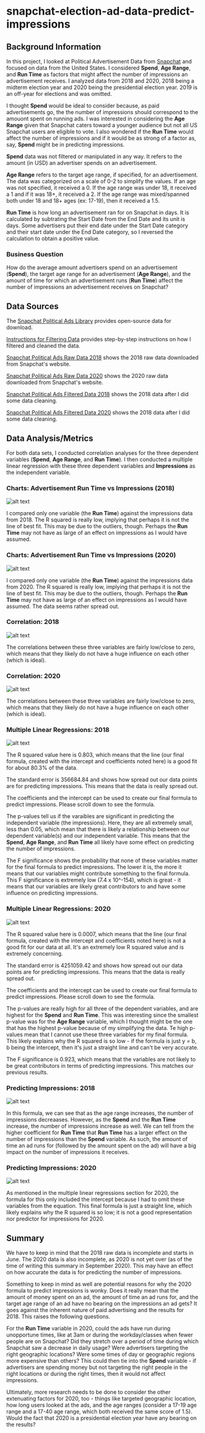 # snapchat-election-ad-data-predict-impressions
## Background Information
In this project, I looked at Political Advertisement Data from [Snapchat](https://www.snap.com/en-US/political-ads/) and focused on data from the United States. I considered __Spend__, __Age Range__, and __Run Time__ as factors that might affect the number of impressions an advertisement receives. I analyzed data from 2018 and 2020, 2018 being a midterm election year and 2020 being the presidential election year. 2019 is an off-year for elections and was omitted. 

I thought __Spend__ would be ideal to consider because, as paid advertisements go, the the number of impressions should correspond to the amouont spent on running ads. I was interested in considering the __Age Range__ given that Snapchat caters toward a younger audience but not all US Snapchat users are eligible to vote. I also wondered if the __Run Time__ would affect the number of impressions and if it would be as strong of a factor as, say, __Spend__ might be in predicting impressions. 

__Spend__ data was not filtered or manipulated in any way. It refers to the amount (in USD) an advertiser spends on an advertisement. 

__Age Range__ refers to the target age range, if specified, for an advertisement. The data was categorized on a scale of 0-2 to simplify the values. If an age was not specified, it received a 0. If the age range was under 18, it received a 1 and if it was 18+, it received a 2. If the age range was mixed/spanned both under 18 and 18+ ages (ex: 17-19), then it received a 1.5. 

__Run Time__ is how long an advertisement ran for on Snapchat in days. It is calculated by subtrating the Start Date from the End Date and its unit is days. Some advertisers put their end date under the Start Date category and their start date under the End Date category, so I reversed the calculation to obtain a positive value. 

### Business Question
How do the average amount advertisers spend on an advertisement (__Spend__), the target age range for an advertisement (__Age Range__), and the amount of time for which an advertisement runs (__Run Time__) affect the number of impressions an advertisement receives on Snapchat?

## Data Sources
The [Snapchat Political Ads Library](https://www.snap.com/en-US/political-ads/) provides open-source data for download. 

[Instructions for Filtering Data](https://github.com/viv-sun/snapchat-election-ad-data-predict-impressions/blob/master/Instructions%20for%20Filtering%20Data.docx) provides step-by-step instructions on how I filtered and cleaned the data.

[Snapchat Political Ads Raw Data 2018](https://github.com/viv-sun/snapchat-election-ad-data-predict-impressions/blob/master/Snapchat%20Political%20Ads%20Raw%20Data%202018.xlsx) shows the 2018 raw data downloaded from Snapchat's website. 

[Snapchat Political Ads Raw Data 2020](https://github.com/viv-sun/snapchat-election-ad-data-predict-impressions/blob/master/Snapchat%20Political%20Ads%20Raw%20Data%202020.xlsx) shows the 2020 raw data downloaded from Snapchat's website. 

[Snapchat Political Ads Filtered Data 2018](https://github.com/viv-sun/snapchat-election-ad-data-predict-impressions/blob/master/Snapchat%20Political%20Ads%20Filtered%20Data%202018.xlsx) shows the 2018 data after I did some data cleaning. 

[Snapchat Political Ads Filtered Data 2020](https://github.com/viv-sun/snapchat-election-ad-data-predict-impressions/blob/master/Snapchat%20Political%20Ads%20Filtered%20Data%202020.xlsx) shows the 2018 data after I did some data cleaning. 


## Data Analysis/Metrics 
For both data sets, I conducted correlation analyses for the three dependent variables (__Spend__, __Age Range__, and __Run Time__). I then conducted a multiple linear regression with these three dependent variables and __Impressions__ as the independent variable. 

### Charts: Advertisement Run Time vs Impressions (2018)
![alt text](https://github.com/viv-sun/snapchat-election-ad-data-predict-impressions/blob/master/Advertisement%20Run%20Times%20and%20Impressions%20(2018).jpg) 

I compared only one variable (the __Run Time__) against the impressions data from 2018. The R squared is really low, implying that perhaps it is not the line of best fit. This may be due to the outliers, though. Perhaps the __Run Time__ may not have as large of an effect on impressions as I would have assumed. 

### Charts: Advertisement Run Time vs Impressions (2020)
![alt text](https://github.com/viv-sun/snapchat-election-ad-data-predict-impressions/blob/master/Advertisement%20Run%20Times%20and%20Impressions%20(2020).jpg)

I compared only one variable (the __Run Time__) against the impressions data from 2020. The R squared is really low, implying that perhaps it is not the line of best fit. This may be due to the outliers, though. Perhaps the __Run Time__ may not have as large of an effect on impressions as I would have assumed. The data seems rather spread out. 

### Correlation: 2018
![alt text](https://github.com/viv-sun/snapchat-election-ad-data-predict-impressions/blob/master/Correlation%20-%202018%20Snapchat%20Data.jpg)

The correlations between these three variables are fairly low/close to zero, which means that they likely do not have a huge influence on each other (which is ideal). 

### Correlation: 2020
![alt text](https://github.com/viv-sun/snapchat-election-ad-data-predict-impressions/blob/master/Correlation%20-%202020%20Snapchat%20Data.jpg)

The correlations between these three variables are fairly low/close to zero, which means that they likely do not have a huge influence on each other (which is ideal). 

### Multiple Linear Regressions: 2018
![alt text](https://github.com/viv-sun/snapchat-election-ad-data-predict-impressions/blob/master/Multiple%20Linear%20Regression%20-%202018%20Snapchat%20Data.jpg)

The R squared value here is 0.803, which means that the line (our final formula, created with the intercept and coefficients noted here) is a good fit for about 80.3% of the data. 

The standard error is 356684.84 and shows how spread out our data points are for predicting impressions. This means that the data is really spread out. 

The coefficients and the intercept can be used to create our final formula to predict impressions. Please scroll down to see the formula. 

The p-values tell us if the varaibles are significant in predicting the independent variable (the impressions). Here, they are all extremely small, less than 0.05, which mean that there is likely a relationship between our dependent variable(s) and our independent variable. This means that the __Spend__, __Age Range__, and __Run Time__ all likely have some effect on predicting the number of impressions. 

The F significance shows the probability that none of these variables matter for the final formula to predict impressions. The lower it is, the more it means that our variables might contribute something to the final formula. This F significance is extremely low (7.4 x 10^-154), which is great - it means that our variables are likely great contributors to and have some influence on predicting impressions. 

### Multiple Linear Regressions: 2020
![alt text](https://github.com/viv-sun/snapchat-election-ad-data-predict-impressions/blob/master/Multiple%20Linear%20Regression%20-%202020%20Snapchat%20Data.jpg) 

The R squared value here is 0.0007, which means that the line (our final formula, created with the intercept and coefficients noted here) is not a good fit for our data at all. It's an extremely low R squared value and is extremely concerning. 

The standard error is 4251059.42 and shows how spread out our data points are for predicting impressions. This means that the data is really spread out. 

The coefficients and the intercept can be used to create our final formula to predict impressions. Please scroll down to see the formula. 

The p-values are really high for all three of the dependent variables, and are highest for the __Spend__ and __Run Time__. This was interesting since the smallest p-value was for the __Age Range__ variable, which I thought might be the one that has the highest p-value because of my simplifying the data. Te high p-values mean that I cannot use these three variables for my final formula. This likely explains why the R squared is so low - if the formula is just y = b, b being the intercept, then it's just a straight line and can't be very accurate. 

The F significance is 0.923, which means that the variables are not likely to be great contributors in terms of predicting impressions. This matches our previous results. 

 
### Predicting Impressions: 2018
![alt text](https://github.com/viv-sun/snapchat-election-ad-data-predict-impressions/blob/master/Predicting%20Impressions%20-%202018%20Snapchat%20Data.jpg) 

In this formula, we can see that as the age range increases, the number of impressions decreaases. However, as the __Spend__ and the __Run Time__ increase, the number of impressions increase as well. We can tell from the higher coefficient for  __Run Time__  that __Run Time__ has a larger effect on the number of impressions than the __Spend__ variable. As such, the amount of time an ad runs for (followed by the amount spent on the ad) will have a big impact on the number of impressions it receives. 

### Predicting Impressions: 2020
![alt text](https://github.com/viv-sun/snapchat-election-ad-data-predict-impressions/blob/master/Predicting%20Impressions%20-%202020%20Snapchat%20Data.jpg)

As mentioned in the multiple linear regressions section for 2020, the formula for this only included the intercept because I had to omit these variables from the equation. This final formula is just a straight line, which likely explains why the R squared is so low; it is not a good representation nor predictor for impressions for 2020. 

## Summary

We have to keep in mind that the 2018 raw data is incomplete and starts in June. The 2020 data is also incomplete, as 2020 is not yet over (as of the time of writing this summary in September 2020). This may have an effect on how accurate the data is for predicting the number of impressions. 

Something to keep in mind as well are potential reasons for why the 2020 formula to predict impressions is wonky. Does it really mean that the amount of money spent on an ad, the amount of time an ad runs for, and the target age range of an ad have no bearing on the impressions an ad gets? It goes against the inherent nature of paid advertising and the results for 2018. This raises the following questions. 

For the __Run Time__ variable in 2020, could the ads have run during unopportune times, like at 3am or during the workday/classes when fewer people are on Snapchat? Did they stretch over a period of time during which Snapchat saw a decrease in daily usage? Were advertisers targeting the right geographic locations? Were some times of day or geographic regions more expensive than others? This could then tie into the __Spend__ variable - if advertisers are spending money but not targeting the right people in the right locations or during the right times, then it would not affect impressions. 

Ultimately, more research needs to be done to consider the other extenuating factors for 2020, too - things like targeted geographic location, how long users looked at the ads, and the age ranges (consider a 17-19 age range and a 17-40 age range, which both received the same score of 1.5). Would the fact that 2020 is a presidential election year have any bearing on the results? 
